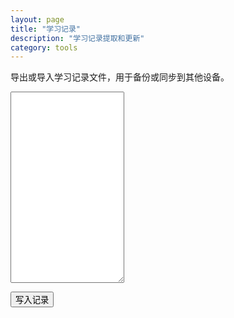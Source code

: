 ```yaml
---
layout: page
title: "学习记录"
description: "学习记录提取和更新"
category: tools
---
```

导出或导入学习记录文件，用于备份或同步到其他设备。
<textarea class="form-control" id="storageData" rows="20"></textarea>
<button id="btnSave" class="btn btn-warning">写入记录</button>

<script>
$(document).ready(function() {
  var rwords = localStorage.getItem("rwords");
  $('#storageData').val(rwords);
  $('#btnSave').on('click', function(e) {
    e.preventDefault();
    if (confirm("您确定吗？\n如果学习记录代码无效，所有数据均可能会丢失。此操作不可撤销。")) {
      try {
        var rwords = JSON.parse($('#storageData').val());
        localStorage.setItem("rwords", JSON.stringify(rwords));
        alert("恢复记录成功！");
      } catch (err) {
        alert("恢复记录失败，有可能是因为记录代码无效，请检查后重试！");
      }
    }
  });
});
</script>
